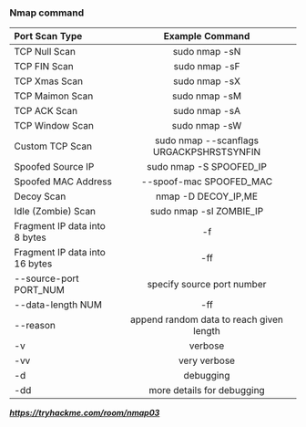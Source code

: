 ### Nmap command

| Port Scan Type         | Example Command           |
| :---------------       | :----------------:        |
| TCP Null Scan          | sudo nmap -sN <IP target> |
| TCP FIN Scan           | sudo nmap -sF <IP target> |
| TCP Xmas Scan          | sudo nmap -sX <IP target> |
| TCP Maimon Scan        | sudo nmap -sM <IP target> |
| TCP ACK Scan           | sudo nmap -sA <IP target> |
| TCP Window Scan        | sudo nmap -sW <IP target> |
| Custom TCP Scan        | sudo nmap --scanflags URGACKPSHRSTSYNFIN <IP target> |
| Spoofed Source IP      | sudo nmap -S SPOOFED_IP <IP target> |
| Spoofed MAC Address    | --spoof-mac SPOOFED_MAC |
| Decoy Scan    | nmap -D DECOY_IP,ME <IP target>  |
| Idle (Zombie) Scan    | sudo nmap -sI ZOMBIE_IP <IP target> |
| Fragment IP data into 8 bytes    | -f |
| Fragment IP data into 16 bytes    | -ff |
| --source-port PORT_NUM    | 	specify source port number |
| --data-length NUM    | -ff |
| --reason    | append random data to reach given length |
| -v    | verbose |
| -vv    | very verbose |
| -d    | debugging |
| -dd    | more details for debugging |

___https://tryhackme.com/room/nmap03___
